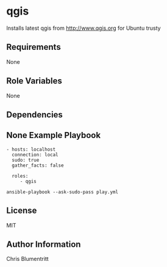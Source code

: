 qgis
=========

Installs latest qgis from http://www.qgis.org for Ubuntu trusty

Requirements
------------

None

Role Variables
--------------

None

Dependencies
------------

None
Example Playbook
----------------

    - hosts: localhost
      connection: local
      sudo: true
      gather_facts: false

      roles:
         - qgis

```
ansible-playbook --ask-sudo-pass play.yml
```

License
-------

MIT

Author Information
------------------

Chris Blumentritt

